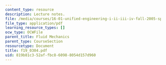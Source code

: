 ```yaml
---
content_type: resource
description: Lecture notes.
file: /media/courses/16-01-unified-engineering-i-ii-iii-iv-fall-2005-spring-2006/819b81c352affbc860988054d157d960_f19_0304.pdf
file_type: application/pdf
learning_resource_types: []
ocw_type: OCWFile
parent_title: Fluid Mechanics
parent_type: CourseSection
resourcetype: Document
title: f19_0304.pdf
uid: 819b81c3-52af-fbc8-6098-8054d157d960
---
```

